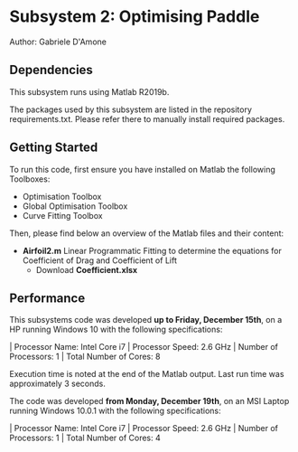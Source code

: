 # Subsystem 2: Optimising Paddle 

Author: Gabriele D'Amone

## Dependencies

This subsystem runs using Matlab R2019b.

The packages used by this subsystem are listed in the repository requirements.txt. Please refer there to manually install required packages.

## Getting Started

To run this code, first ensure you have installed on Matlab the following Toolboxes:

- Optimisation Toolbox
- Global Optimisation Toolbox
- Curve Fitting Toolbox

Then, please find below an overview of the Matlab files and their content:

- **Airfoil2.m** Linear Programmatic Fitting to determine the equations for Coefficient of Drag and Coefficient of Lift
  - Download **Coefficient.xlsx**


## Performance

This subsystems code was developed **up to Friday, December 15th**, on a HP running Windows 10 with the following specifications:

| Processor Name: Intel Core i7 | Processor Speed: 2.6 GHz | Number of Processors: 1 | Total Number of Cores: 8

Execution time is noted at the end of the Matlab output. Last run time was approximately 3 seconds.

The code was developed **from Monday, December 19th**, on an MSI Laptop running Windows 10.0.1 with the following specifications:

| Processor Name: Intel Core i7 | Processor Speed: 2.6 GHz | Number of Processors: 1 | Total Number of Cores: 4
